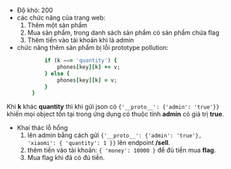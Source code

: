 * Độ khó: 200
* các chức năng của trang web: 
  1. Thêm một sản phẩm 
  2. Mua sản phẩm, trong danh sách sản phẩm có sản phẩm chứa flag
  3. Thêm tiền vào tài khoản khi là admin
* chức năng thêm sản phẩm bị lỗi prototype pollution:
```for (const [k, v] of Object.entries(value)) {
            if (k === 'quantity') {
                phones[key][k] += v;
            } else {
                phones[key][k] = v;
            }
        }
```
Khi **k** khác **quantity** thì khi gửi json có `{'__proto__': {'admin': 'true'}}` khiến mọi object tồn tại trong ứng dụng có thuộc tính **admin** có giá trị **true**.
* Khai thác lỗ hổng
   1. lên admin bằng cách gửi `{'__proto__': {'admin': 'true'}, 'xiaomi': { 'quantity': 1 }}`  lên endpoint **/sell**.
   2. thêm tiền vào tài khoản: `{ 'money': 10000 }` để đủ tiền mua **flag**.
   3. Mua flag khi đã có đủ tiền.



